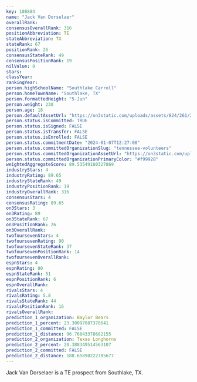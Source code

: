 ```yaml
---
key: 108884
name: "Jack Van Dorselaer"
overallRank: 
consensusOverallRank: 316
positionAbbreviation: TE
stateAbbreviation: TX
stateRank: 67
positionRank: 26
consensusStateRank: 49
consensusPositionRank: 19
nilValue: 0
stars: 
classYear: 
rankingYear: 
person.highSchoolName: "Southlake Carroll"
person.homeTownName: "Southlake, TX"
person.formattedHeight: "5-Jun"
person.weight: 230
person.age: 18
person.defaultAssetUrl: "https://on3static.com/uploads/assets/824/261/261824.jpeg"
person.status.isCommitted: TRUE
person.status.isSigned: FALSE
person.status.isTransfer: FALSE
person.status.isEnrolled: FALSE
person.status.commitmentDate: "2024-01-07T12:27:00"
person.status.committedOrganizationSlug: "tennessee-volunteers"
person.status.committedOrganizationAssetUrl: "https://on3static.com/uploads/assets/266/150/150266.svg"
person.status.committedOrganizationPrimaryColor: "#f99928"
weightedAggregateScore: 89.53549180327869
industryStars: 4
industryRating: 89.65
industryStateRank: 49
industryPositionRank: 19
industryOverallRank: 316
consensusStars: 4
consensusRating: 89.65
on3Stars: 3
on3Rating: 89
on3StateRank: 67
on3PositionRank: 26
on3OverallRank: 
twofoursevenStars: 4
twofoursevenRating: 90
twofoursevenStateRank: 37
twofoursevenPositionRank: 14
twofoursevenOverallRank: 
espnStars: 4
espnRating: 80
espnStateRank: 51
espnPositionRank: 6
espnOverallRank: 
rivalsStars: 4
rivalsRating: 5.8
rivalsStateRank: 44
rivalsPositionRank: 16
rivalsOverallRank: 
prediction_1_organization: Baylor Bears
prediction_1_percent: 23.30097087378641
prediction_1_committed: FALSE
prediction_1_distance: 96.76843378682155
prediction_2_organization: Texas Longhorns
prediction_2_percent: 20.388349514563107
prediction_2_committed: FALSE
prediction_2_distance: 188.65890222785677
---
```

Jack Van Dorselaer is a TE prospect from Southlake, TX.